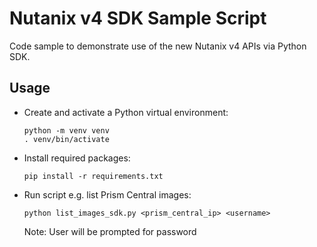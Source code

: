 # Nutanix v4 SDK Sample Script

Code sample to demonstrate use of the new Nutanix v4 APIs via Python SDK.

## Usage

- Create and activate a Python virtual environment:

  ```
  python -m venv venv
  . venv/bin/activate
  ```

- Install required packages:

  ```
  pip install -r requirements.txt
  ```

- Run script e.g. list Prism Central images:

  ```
  python list_images_sdk.py <prism_central_ip> <username>
  ```

  Note: User will be prompted for password

